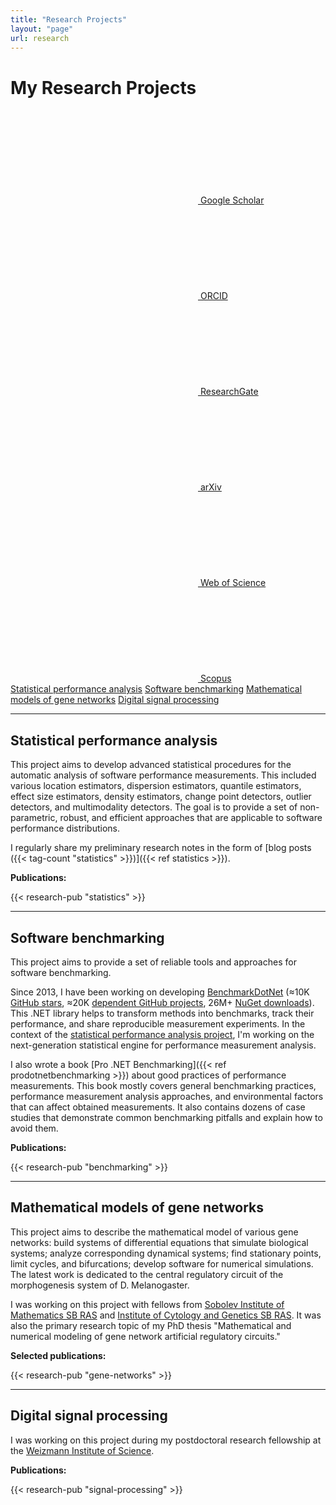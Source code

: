 ```yaml
---
title: "Research Projects"
layout: "page"
url: research
---
```


# My Research Projects

<div class="flex flex-wrap gap-y-1 mb-5">
<a class="label-link" href="https://scholar.google.com/citations?hl=en&user=rYVl83IAAAAJ&view_op=list_works&sortby=pubdate">
<svg class="fai fai-link"><use xlink:href="/img/fa/all.svg#graduation-cap"></use></svg>
Google Scholar
</a>
<a class="label-link" href="https://orcid.org/0000-0003-3553-9367">
<svg class="fai fai-link"><use xlink:href="/img/fa/all.svg#orcid"></use></svg>
ORCID
</a>
<a class="label-link" href="https://www.researchgate.net/profile/Andrey_Akinshin">
<svg class="fai fai-link"><use xlink:href="/img/fa/all.svg#researchgate"></use></svg>
ResearchGate
</a>
<a class="label-link" href="https://arxiv.org/a/akinshin_a_1.html">
<svg class="fai fai-link"><use xlink:href="/img/fa/all.svg#arxiv"></use></svg>
arXiv
</a>
<a class="label-link" href="https://www.webofscience.com/wos/author/record/2102893">
<svg class="fai fai-link"><use xlink:href="/img/fa/all.svg#wos"></use></svg>
Web of Science
</a>
<a class="label-link" href="https://www.scopus.com/authid/detail.uri?authorId=56826126900">
<svg class="fai fai-link"><use xlink:href="/img/fa/all.svg#scopus"></use></svg>
Scopus
</a>
</div>


<div class="flex flex-wrap gap-y-1 mb-5">
<a class="label-link" href="#statistics">Statistical performance analysis</a>
<a class="label-link" href="#benchmarking">Software benchmarking</a>
<a class="label-link" href="#gene-networks">Mathematical models of gene networks</a>
<a class="label-link" href="#signal-processing">Digital signal processing</a>
</div>

---

<h2 id="statistics">Statistical performance analysis</h2>

This project aims to develop advanced statistical procedures
  for the automatic analysis of software performance measurements.
This included various
  location estimators,
  dispersion estimators,
  quantile estimators,
  effect size estimators,
  density estimators,
  change point detectors,
  outlier detectors,
  and multimodality detectors.
The goal is to provide a set of non-parametric, robust, and efficient approaches
  that are applicable to software performance distributions.

I regularly share my preliminary research notes in the form of
  [blog posts ({{< tag-count "statistics" >}})]({{< ref statistics >}}).

**Publications:**

{{< research-pub "statistics" >}}

---

<h2 id="benchmarking">Software benchmarking</h2>

This project aims to provide a set of reliable tools and approaches for software benchmarking.

Since 2013, I have been working on developing
  [BenchmarkDotNet](https://github.com/dotnet/BenchmarkDotNet)
  (≈10K [GitHub stars](https://github.com/dotnet/BenchmarkDotNet/stargazers),
   ≈20K [dependent GitHub projects](https://github.com/dotnet/BenchmarkDotNet/network/dependents?package_id=UGFja2FnZS0xNTY3MzExMzE%3D),
   26M+ [NuGet downloads](https://www.nuget.org/packages/BenchmarkDotNet/)).
This .NET library helps to transform methods into benchmarks,
  track their performance,
  and share reproducible measurement experiments.
In the context of the [statistical performance analysis project](#statistics),
  I'm working on the next-generation statistical engine for performance measurement analysis.

I also wrote a book [Pro .NET Benchmarking]({{< ref prodotnetbenchmarking >}})
  about good practices of performance measurements.
This book mostly covers
  general benchmarking practices,
  performance measurement analysis approaches,
  and environmental factors that can affect obtained measurements.
It also contains dozens of case studies that demonstrate common benchmarking pitfalls and explain how to avoid them.

**Publications:**

{{< research-pub "benchmarking" >}}

---

<h2 id="gene-networks">Mathematical models of gene networks</h2>

This project aims to describe the mathematical model of various gene networks:
  build systems of differential equations that simulate biological systems;
  analyze corresponding dynamical systems;
  find stationary points, limit cycles, and bifurcations;
  develop software for numerical simulations.
The latest work is dedicated to the central regulatory circuit of the morphogenesis system of D. Melanogaster.

I was working on this project with fellows from
  [Sobolev Institute of Mathematics SB RAS](https://en.wikipedia.org/wiki/Sobolev_Institute_of_Mathematics) and
  [Institute of Cytology and Genetics SB RAS](https://www.icgbio.ru/en/).
It was also the primary research topic of my PhD thesis
  "Mathematical and numerical modeling of gene network artificial regulatory circuits."

**Selected publications:**

{{< research-pub "gene-networks" >}}

---

<h2 id="signal-processing">Digital signal processing</h2>

I was working on this project during my
  postdoctoral research fellowship at the
  [Weizmann Institute of Science](https://www.weizmann.ac.il/).

**Publications:**

{{< research-pub "signal-processing" >}}